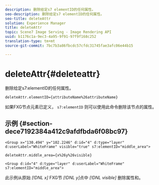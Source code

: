 ```yaml
---
description: 删除给定s7 elementID的任何属性。
seo-description: 删除给定s7 elementID的任何属性。
seo-title: deleteAttr
solution: Experience Manager
title: deleteAttr
topic: Scene7 Image Serving - Image Rendering API
uuid: b1176c1a-9ec3-4a95-9f91-97f9f168c252
translation-type: tm+mt
source-git-commit: 7bc7b3a86fbcdc57cfdc31745fae3afc06e44b15

---
```



# deleteAttr{#deleteattr}

删除给定s7:elementID的任何属性。

`deleteAttr.elementID={attributeName%26attributeName}`

如果FXG节点元素已定义， `s7:elementID` 则可以使用此命令删除该节点的属性。

## 示例 {#section-dece7192384a412c9afdfbda6f08bc97}

`<Group x="130.494" y="102.2246" d:id="4" d:type="layer" d:userLabel="WhiteFrame" visible="true" s7:elementID="middle_area">`

`deleteAttr.middle_area={x%26y%26visible}`

`<Group d:id="4" d:type="layer" d:userLabel="WhiteFrame" s7:elementID="middle_area">`

此示例从原始 *[!DNL x]* FXG节 *[!DNL y]*&#x200B;点中 *[!DNL visible]* 删除属性和。
